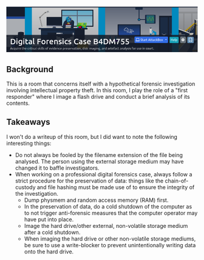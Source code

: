 
<a href="https://tryhackme.com/room/caseb4dm755" target="_blank"><img src="./banner.png" width="700px" /></a>

## Background

This is a room that concerns itself with a hypothetical forensic investigation involving intellectual property theft. In this room, I play the role of a "first responder" where I image a flash drive and conduct a brief analysis of its contents. 

## Takeaways

I won't do a writeup of this room, but I did want to note the following interesting things:

* Do not always be fooled by the filename extension of the file being analysed. The person using the external storage medium may have changed it to baffle investigators.
* When working on a professional digital forensics case, always follow a strict procedure for the preservation of data: things like the chain-of-custody and file hashing must be made use of to ensure the integrity of the investigation.
    * Dump physmem and random access memory (RAM) first.
    * In the preservation of data, do a cold shutdown of the computer as to not trigger anti-forensic measures that the computer operator may have put into place.
    * Image the hard drive/other external, non-volatile storage medium after a cold shutdown.
    * When imaging the hard drive or other non-volatile storage mediums, be sure to use a write-blocker to prevent unintentionally writing data onto the hard drive.
